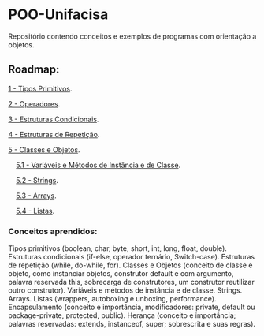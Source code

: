 # POO-Unifacisa
Repositório contendo conceitos e exemplos de programas com orientação a objetos.

## Roadmap:

[1 - Tipos Primitivos](conteudo/TiposPrimitivos.md).

[2 - Operadores](conteudo/Operadores.md).

[3 - Estruturas Condicionais](conteudo/EstruturasCondicionais.md).

[4 - Estruturas de Repetição](conteudo/EstruturasDeRepeticao.md).

[5 - Classes e Objetos](conteudo/ClassesEObjetos.md).

&nbsp;  &nbsp;  [5.1 - Variáveis e Métodos de Instância e de Classe](conteudo/VariaveisEMetodosDeInstanciaEDeClasse.md).

&nbsp;  &nbsp;  [5.2 - Strings](conteudo/Strings.md).

&nbsp;  &nbsp;  [5.3 - Arrays](conteudo/Arrays.md).

&nbsp;  &nbsp;  [5.4 - Listas](conteudo/Listas.md).

### Conceitos aprendidos:

Tipos primitivos (boolean, char, byte, short, int, long, float, double). 
Estruturas condicionais (if-else, operador ternário, Switch-case).
Estruturas de repetição (while, do-while, for).
Classes e Objetos (conceito de classe e objeto, como instanciar objetos, construtor default e com argumento, palavra reservada this, sobrecarga de construtores, um construtor reutilizar outro construtor). Variáveis e métodos de instância e de classe.
Strings.
Arrays.
Listas (wrappers, autoboxing e unboxing, performance).
Encapsulamento (conceito e importância, modificadores: private, default ou package-private, protected, public).
Herança (conceito e importância; palavras reservadas: extends, instanceof, super; sobrescrita e suas regras).
